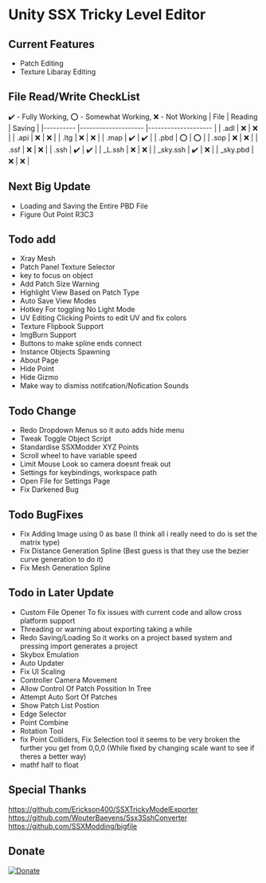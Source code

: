 # Unity SSX Tricky Level Editor

## Current Features
- Patch Editing
- Texture Libaray Editing

## File Read/Write CheckList
:heavy_check_mark: - Fully Working, :o: - Somewhat Working, :x: - Not Working
| File     	| Reading            	| Saving            	|
|----------	|--------------------	|--------------------	|
| .adl     	| :x:                	| :x:                	|
| .api     	| :x:                	| :x:                	|
| .ltg     	| :x:                	| :x:                	|
| .map     	| :heavy_check_mark: 	| :heavy_check_mark: 	|
| .pbd     	| :o:                	| :o:                	|
| .sop     	| :x:                	| :x:                	|
| .ssf     	| :x:                	| :x:                	|
| .ssh     	| :heavy_check_mark: 	| :heavy_check_mark: 	|
| _L.ssh   	| :x:                	| :x:                	|
| _sky.ssh 	| :heavy_check_mark: 	| :x:                	|
| _sky.pbd 	| :x:                	| :x:                	|
 
## Next Big Update
- Loading and Saving the Entire PBD File
- Figure Out Point R3C3
 
## Todo add
- Xray Mesh
- Patch Panel Texture Selector
- key to focus on object
- Add Patch Size Warning
- Highlight View Based on Patch Type
- Auto Save View Modes
- Hotkey For toggling No Light Mode
- UV Editing Clicking Points to edit UV and fix colors
- Texture Flipbook Support
- ImgBurn Support
- Buttons to make spline ends connect
- Instance Objects Spawning
- About Page
- Hide Point
- Hide Gizmo
- Make way to dismiss notifcation/Nofication Sounds

## Todo Change
- Redo Dropdown Menus so it auto adds hide menu
- Tweak Toggle Object Script
- Standardise SSXModder XYZ Points
- Scroll wheel to have variable speed
- Limit Mouse Look so camera doesnt freak out
- Settings for keybindings, workspace path
- Open File for Settings Page
- Fix Darkened Bug

## Todo BugFixes
- Fix Adding Image using 0 as base (I think all i really need to do is set the matrix type)
- Fix Distance Generation Spline (Best guess is that they use the bezier curve generation to do it)
- Fix Mesh Generation Spline

## Todo in Later Update
- Custom File Opener To fix issues with current code and allow cross platform support
- Threading or warning about exporting taking a while
- Redo Saving/Loading So it works on a project based system and pressing import generates a project
- Skybox Emulation
- Auto Updater
- Fix UI Scaling
- Controller Camera Movement
- Allow Control Of Patch Possition In Tree
- Attempt Auto Sort Of Patches
- Show Patch List Postion
- Edge Selector
- Point Combine
- Rotation Tool
- fix Point Colliders, Fix Selection tool it seems to be very broken the further you get from 0,0,0 (While fixed by changing scale want to see if theres a better way)
- mathf half to float

## Special Thanks
https://github.com/Erickson400/SSXTrickyModelExporter <br>
https://github.com/WouterBaeyens/Ssx3SshConverter <br>
https://github.com/SSXModding/bigfile <br>

## Donate
[![Donate](https://www.paypalobjects.com/en_AU/i/btn/btn_donateCC_LG.gif)](https://www.paypal.com/donate/?business=VT6TG8KKZM98E&no_recurring=0&currency_code=AUD)
